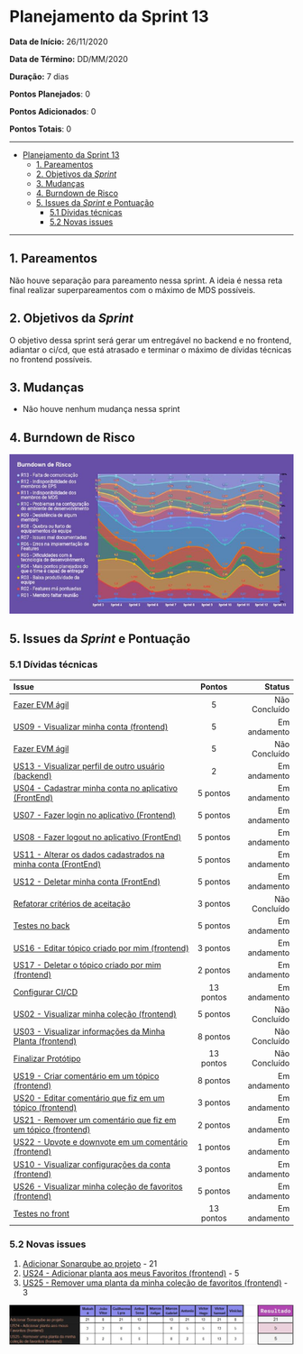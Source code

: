 # Planejamento da Sprint 13

**Data de Início:** 26/11/2020  

**Data de Término:** DD/MM/2020

**Duração:** 7 dias

**Pontos Planejados**: 0

**Pontos Adicionados**: 0

**Pontos Totais**: 0

-------

- [Planejamento da Sprint 13](#planejamento-da-sprint-13)
  - [1. Pareamentos](#1-pareamentos)
  - [2. Objetivos da _Sprint_](#2-objetivos-da-sprint)
  - [3. Mudanças](#3-mudanças)
  - [4. Burndown de Risco](#4-burndown-de-risco)
  - [5. Issues da _Sprint_ e Pontuação](#5-issues-da-sprint-e-pontuação)
    - [5.1 Dívidas técnicas](#51-dívidas-técnicas)
    - [5.2 Novas issues](#52-novas-issues)
    <!-- - [5.3 Issues pós reunião](#53-issues-pós-reunião) -->

-------

## 1. Pareamentos

Não houve separação para pareamento nessa sprint. A ideia é nessa reta final realizar superpareamentos com o máximo de MDS possíveis.

## 2. Objetivos da _Sprint_

O objetivo dessa sprint será gerar um entregável no backend e no frontend, adiantar o ci/cd, que está atrasado e terminar o máximo de dívidas técnicas no frontend possíveis.

## 3. Mudanças

- Não houve nenhum mudança nessa sprint

## 4. Burndown de Risco

![risk_burndown](img/risk_burndown.jpg)

## 5. Issues da _Sprint_ e Pontuação

### 5.1 Dívidas técnicas

| Issue       | Pontos     | Status     |
| :------------- | :----------: | -----------: |
| [Fazer EVM ágil](https://github.com/fga-eps-mds/2020.1-GaiaDex-wiki/issues/125) | 5 | Não Concluído |
| [US09 - Visualizar minha conta (frontend)](https://github.com/fga-eps-mds/2020.1-GaiaDex-FrontEnd/issues/) | 5 | Em andamento |
| [Fazer EVM ágil](https://github.com/fga-eps-mds/2020.1-GaiaDex-wiki/issues/125) | 5 | Não Concluído |
| [US13 - Visualizar perfil de outro usuário (backend)](https://github.com/fga-eps-mds/2020.1-GaiaDex-BackEnd/issues/) | 2 | Em andamento |
[US04 - Cadastrar minha conta no aplicativo (FrontEnd)](https://github.com/fga-eps-mds/2020.1-Grupo2-FrontEnd/issues/4) | 5 pontos |  Em andamento |
[US07 - Fazer login no aplicativo (Frontend)](https://github.com/fga-eps-mds/2020.1-Grupo2-FrontEnd/issues/5) | 5 pontos |  Em andamento |
[US08 - Fazer logout no aplicativo (FrontEnd)](https://github.com/fga-eps-mds/2020.1-Grupo2-FrontEnd/issues/6) | 5 pontos |  Em andamento |
[US11 - Alterar os dados cadastrados na minha conta (FrontEnd)](https://github.com/fga-eps-mds/2020.1-Grupo2-BackEnd/issues/9) | 5 pontos | Em andamento  |
[US12 - Deletar minha conta (FrontEnd)](https://github.com/fga-eps-mds/2020.1-Grupo2-FrontEnd/issues/7) | 5 pontos | Em andamento |
[Refatorar critérios de aceitação](https://github.com/fga-eps-mds/2020.1-Grupo2-wiki/issues/96) | 3 pontos | Não Concluído |
[Testes no back](https://github.com/fga-eps-mds/2020.1-GaiaDex-BackEnd/issues/113) | 5 pontos | Em andamento | 
[US16 - Editar tópico criado por mim (frontend)](https://github.com/fga-eps-mds/2020.1-GaiaDex-FrontEnd/issues/86) | 3 pontos | Em andamento |
[US17 - Deletar o tópico criado por mim (frontend)](https://github.com/fga-eps-mds/2020.1-GaiaDex-FrontEnd/issues/87) | 2 pontos | Em andamento |
[Configurar CI/CD](https://github.com/fga-eps-mds/2020.1-GaiaDex-wiki/issues/) | 13 pontos | Em andamento |
[US02 - Visualizar minha coleção (frontend)](https://github.com/fga-eps-mds/2020.1-GaiaDex-FrontEnd/issues/) | 5 pontos | Não Concluído |
[US03 - Visualizar informações da Minha Planta (frontend)](https://github.com/fga-eps-mds/2020.1-GaiaDex-FrontEnd/issues/) | 8 pontos | Não Concluído |
[Finalizar Protótipo](https://github.com/fga-eps-mds/2020.1-GaiaDex-wiki/issues/) | 13 pontos | Não Concluído |
[US19 - Criar comentário em um tópico (frontend)](https://github.com/fga-eps-mds/2020.1-GaiaDex-FrontEnd/issues/) | 8 pontos | Em andamento |
[US20 - Editar comentário que fiz em um tópico (frontend)](https://github.com/fga-eps-mds/2020.1-GaiaDex-FrontEnd/issues/) | 3 pontos | Em andamento |
[US21 - Remover um comentário que fiz em um tópico (frontend)](https://github.com/fga-eps-mds/2020.1-GaiaDex-FrontEnd/issues/) | 2 pontos | Em andamento |
[US22 - Upvote e downvote em um comentário (frontend)](https://github.com/fga-eps-mds/2020.1-GaiaDex-FrontEnd/issues/) | 1 pontos | Em andamento |
[US10 - Visualizar configurações da conta (frontend)](https://github.com/fga-eps-mds/2020.1-GaiaDex-FrontEnd/issues/) | 3 pontos | Em andamento |
[US26 - Visualizar minha coleção de favoritos (frontend)](https://github.com/fga-eps-mds/2020.1-GaiaDex-FrontEnd/issues/) | 5 pontos | Em andamento |
[Testes no front](https://github.com/fga-eps-mds/2020.1-GaiaDex-FrontEnd/issues/) | 13 pontos | Em andamento |

### 5.2 Novas issues


1. [Adicionar Sonarqube ao projeto](https://github.com/fga-eps-mds/2020.1-GaiaDex-wiki/issues/) - 21
1. [US24 - Adicionar planta aos meus Favoritos (frontend)](https://github.com/fga-eps-mds/2020.1-GaiaDex-FrontEnd/issues/) - 5
1. [US25 - Remover uma planta da minha coleção de favoritos (frontend)](https://github.com/fga-eps-mds/2020.1-GaiaDex-FrontEnd/issues/) - 3

![Votação de issues](img/voting.jpg)
